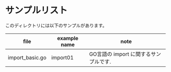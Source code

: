 # サンプルリスト

このディレクトリには以下のサンプルがあります。

| file            | example name | note                                  |
| --------------- | ------------ | ------------------------------------- |
| import_basic.go | import01     | GO言語の import に関するサンプルです. |

